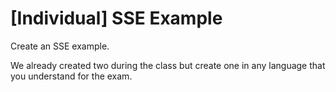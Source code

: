 # [Individual] SSE Example

Create an SSE example. 

We already created two during the class but create one in any language that you understand for the exam. 

